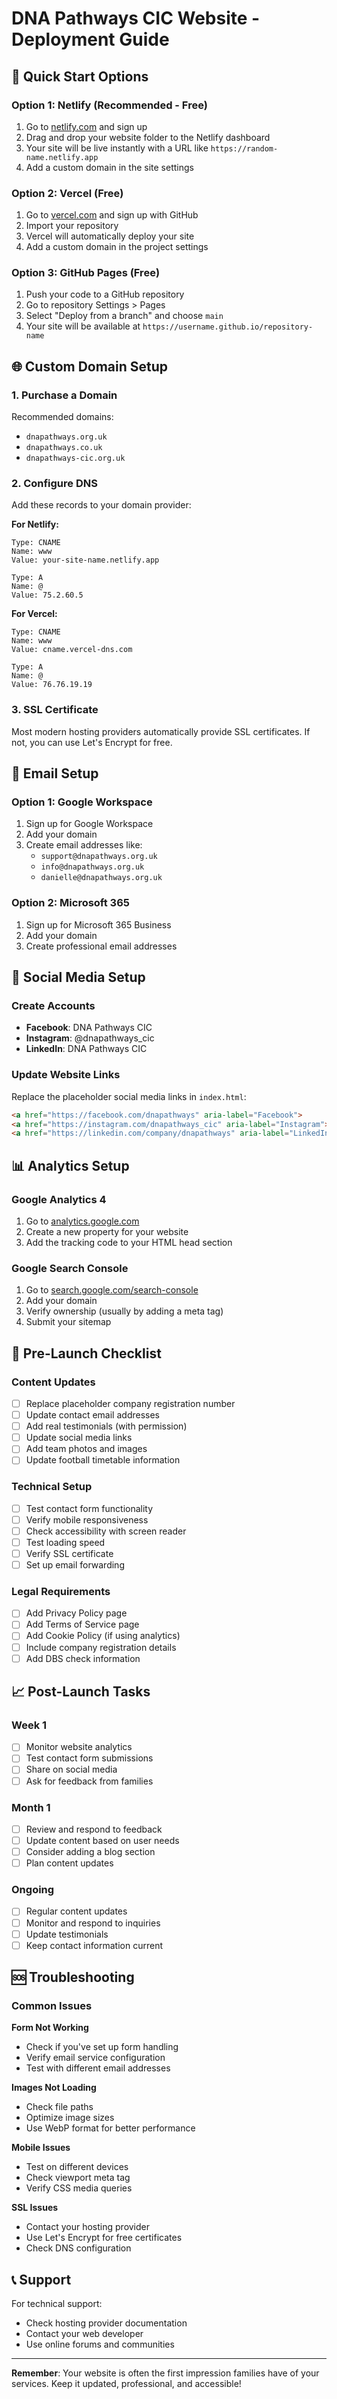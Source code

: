 # DNA Pathways CIC Website - Deployment Guide

## 🚀 Quick Start Options

### Option 1: Netlify (Recommended - Free)
1. Go to [netlify.com](https://netlify.com) and sign up
2. Drag and drop your website folder to the Netlify dashboard
3. Your site will be live instantly with a URL like `https://random-name.netlify.app`
4. Add a custom domain in the site settings

### Option 2: Vercel (Free)
1. Go to [vercel.com](https://vercel.com) and sign up with GitHub
2. Import your repository
3. Vercel will automatically deploy your site
4. Add a custom domain in the project settings

### Option 3: GitHub Pages (Free)
1. Push your code to a GitHub repository
2. Go to repository Settings > Pages
3. Select "Deploy from a branch" and choose `main`
4. Your site will be available at `https://username.github.io/repository-name`

## 🌐 Custom Domain Setup

### 1. Purchase a Domain
Recommended domains:
- `dnapathways.org.uk`
- `dnapathways.co.uk`
- `dnapathways-cic.org.uk`

### 2. Configure DNS
Add these records to your domain provider:

**For Netlify:**
```
Type: CNAME
Name: www
Value: your-site-name.netlify.app

Type: A
Name: @
Value: 75.2.60.5
```

**For Vercel:**
```
Type: CNAME
Name: www
Value: cname.vercel-dns.com

Type: A
Name: @
Value: 76.76.19.19
```

### 3. SSL Certificate
Most modern hosting providers automatically provide SSL certificates. If not, you can use Let's Encrypt for free.

## 📧 Email Setup

### Option 1: Google Workspace
1. Sign up for Google Workspace
2. Add your domain
3. Create email addresses like:
   - `support@dnapathways.org.uk`
   - `info@dnapathways.org.uk`
   - `danielle@dnapathways.org.uk`

### Option 2: Microsoft 365
1. Sign up for Microsoft 365 Business
2. Add your domain
3. Create professional email addresses

## 📱 Social Media Setup

### Create Accounts
- **Facebook**: DNA Pathways CIC
- **Instagram**: @dnapathways_cic
- **LinkedIn**: DNA Pathways CIC

### Update Website Links
Replace the placeholder social media links in `index.html`:
```html
<a href="https://facebook.com/dnapathways" aria-label="Facebook">
<a href="https://instagram.com/dnapathways_cic" aria-label="Instagram">
<a href="https://linkedin.com/company/dnapathways" aria-label="LinkedIn">
```

## 📊 Analytics Setup

### Google Analytics 4
1. Go to [analytics.google.com](https://analytics.google.com)
2. Create a new property for your website
3. Add the tracking code to your HTML head section

### Google Search Console
1. Go to [search.google.com/search-console](https://search.google.com/search-console)
2. Add your domain
3. Verify ownership (usually by adding a meta tag)
4. Submit your sitemap

## 🔧 Pre-Launch Checklist

### Content Updates
- [ ] Replace placeholder company registration number
- [ ] Update contact email addresses
- [ ] Add real testimonials (with permission)
- [ ] Update social media links
- [ ] Add team photos and images
- [ ] Update football timetable information

### Technical Setup
- [ ] Test contact form functionality
- [ ] Verify mobile responsiveness
- [ ] Check accessibility with screen reader
- [ ] Test loading speed
- [ ] Verify SSL certificate
- [ ] Set up email forwarding

### Legal Requirements
- [ ] Add Privacy Policy page
- [ ] Add Terms of Service page
- [ ] Add Cookie Policy (if using analytics)
- [ ] Include company registration details
- [ ] Add DBS check information

## 📈 Post-Launch Tasks

### Week 1
- [ ] Monitor website analytics
- [ ] Test contact form submissions
- [ ] Share on social media
- [ ] Ask for feedback from families

### Month 1
- [ ] Review and respond to feedback
- [ ] Update content based on user needs
- [ ] Consider adding a blog section
- [ ] Plan content updates

### Ongoing
- [ ] Regular content updates
- [ ] Monitor and respond to inquiries
- [ ] Update testimonials
- [ ] Keep contact information current

## 🆘 Troubleshooting

### Common Issues

**Form Not Working**
- Check if you've set up form handling
- Verify email service configuration
- Test with different email addresses

**Images Not Loading**
- Check file paths
- Optimize image sizes
- Use WebP format for better performance

**Mobile Issues**
- Test on different devices
- Check viewport meta tag
- Verify CSS media queries

**SSL Issues**
- Contact your hosting provider
- Use Let's Encrypt for free certificates
- Check DNS configuration

## 📞 Support

For technical support:
- Check hosting provider documentation
- Contact your web developer
- Use online forums and communities

---

**Remember**: Your website is often the first impression families have of your services. Keep it updated, professional, and accessible!
